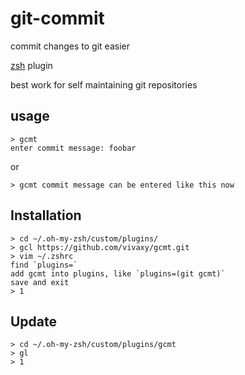 # git-commit

commit changes to git easier

[zsh](http://ohmyz.sh/) plugin

best work for self maintaining git repositories

## usage

```
> gcmt
enter commit message: foobar
```

or

```
> gcmt commit message can be entered like this now
```

## Installation

```
> cd ~/.oh-my-zsh/custom/plugins/
> gcl https://github.com/vivaxy/gcmt.git
> vim ~/.zshrc
find `plugins=`
add gcmt into plugins, like `plugins=(git gcmt)`
save and exit
> 1
```

## Update

```
> cd ~/.oh-my-zsh/custom/plugins/gcmt
> gl
> 1
```
